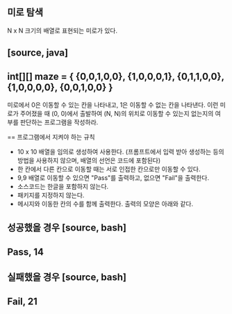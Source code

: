 ## 미로 탐색

N x N 크기의 배열로 표현되는 미로가 있다.

[source, java]
----
int[][] maze = {
    {0,0,1,0,0},
    {1,0,0,0,1},
    {0,1,1,0,0},
    {1,0,0,0,0},
    {0,0,1,0,0}
}
----

미로에서 0은 이동할 수 있는 칸을 나타내고, 1은 이동할 수 없는 칸을 나타낸다. 이런 미로가 주어졌을 때 (0, 0)에서 출발하여 (N, N)의 위치로 이동할 수 있는지 없는지의 여부를 판단하는 프로그램을 작성하라. 

== 프로그램에서 지켜야 하는 규칙

* 10 x 10 배열을 임의로 생성하여 사용한다. (프롬프트에서 입력 받아 생성하는 등의 방법을 사용하지 않으며, 배열의 선언은 코드에 포함된다)
* 한 칸에서 다른 칸으로 이동할 때는 서로 인접한 칸으로만 이동할 수 있다.
* 9,9 배열로 이동할 수 있으면 "Pass"를 출력하고, 없으면 "Fail"을 출력한다.
* 소스코드는 한글을 포함하지 않는다.
* 패키지를 지정하지 않는다.
* 메시지와 이동한 칸의 수를 함께 출력한다. 출력의 모양은 아래와 같다.



성공했을 경우 [source, bash]
----
Pass, 14
----

실패했을 경우 [source, bash]
----
Fail, 21
----
